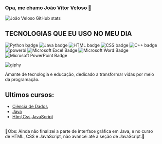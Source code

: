 ### Opa, me chamo João Vitor Veloso 👋

![João Veloso GitHub stats](https://github-readme-stats.vercel.app/api?username=Joao2-4&show_icons=true&theme=shadow_red)


## TECNOLOGIAS QUE EU USO NO MEU DIA

<img src="https://img.shields.io/badge/Python-14354C?style=for-the-badge&logo=python&logoColor=white" alt="Python badge"> <img src="https://img.shields.io/badge/Java-ED8B00?style=for-the-badge&logo=openjdk&logoColor=white" alt="Java badge"> <img src="https://img.shields.io/badge/HTML-239120?style=for-the-badge&logo=html5&logoColor=white" alt="HTML badge"> <img src="https://img.shields.io/badge/CSS-239120?style=for-the-badge&logo=css3&logoColor=white" alt="CSS badge"> <img src="https://img.shields.io/badge/C%2B%2B-00599C?style=for-the-badge&logo=c%2B%2B&logoColor=white" alt="C++ badge"> ![powerbi](https://github.com/Joao2-4/Joao2-4/assets/143021352/c2120453-3313-4e4d-8653-c05e4e006b7f) <img src="https://img.shields.io/badge/Microsoft_Excel-217346?style=for-the-badge&logo=microsoft-excel&logoColor=white" alt="Microsoft Excel Badge"> <img src="https://img.shields.io/badge/Microsoft_Word-2B579A?style=for-the-badge&logo=microsoft-word&logoColor=white" alt="Microsoft Word Badge"> <img src="https://img.shields.io/badge/Microsoft_PowerPoint-B7472A?style=for-the-badge&logo=microsoft-powerpoint&logoColor=white" alt="Microsoft PowerPoint Badge">







![giphy](https://github.com/Joao2-4/Joao2-4/assets/143021352/80ce581c-ccf0-40cc-909e-3464c2d6b9ca)


Amante de tecnologia e educação, dedicado a transformar vidas por meio da programação.

## Ultimos cursos: 
<ul>
  <li><a href="https://www.udemy.com/course/python-data-science-para-iniciantes/">Ciência de Dados</a></li>
  <li><a href="https://www.udemy.com/course/java-curso-completo/">Java</a></li>
  <li><a href="https://www.udemy.com/course/curso-web-design-fundamentos-aprenda-html-css-e-javascript/">Html,Css,JavaScript</a></li>
</ul>
<br>
🔴Obs: Ainda não finalizei a parte de interface gráfica em Java, e no curso de HTML, CSS e JavaScript, não avancei até a seção de JavaScript.🔴

